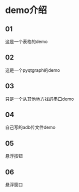 # demo介绍



## 01 

这是一个表格的demo



## 02

这是一个pyqtgraph的demo



## 03

只是一个从其他地方找的串口demo



## 04

自己写的adb传文件demo

## 05

悬浮按钮

## 06

悬浮窗口
